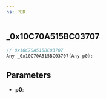 ```yaml
---
ns: PED
---
```

## _0x10C70A515BC03707

```c
// 0x10C70A515BC03707
Any _0x10C70A515BC03707(Any p0);
```

## Parameters
* **p0**:
